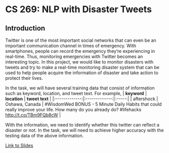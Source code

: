 # CS 269: NLP with Disaster Tweets

## Introduction
Twitter is one of the most important social networks that can even be an important communication channel in times of emergency. With smartphones, people can record the emergency they’re experiencing in real-time. Thus, monitoring emergencies with Twitter becomes an interesting topic. In this project, we would like to monitor disasters with tweets and try to make a real-time monitoring disaster system that can be used to help people acquire the information of disaster and take action to protect their lives.

In the task, we will have several training data that consist of information such as keyword, location, and tweet text. For example, 
| **keyword**        | **location**        | **tweet text**  |
|:-------------:|:-------------:|:-----:|
| aftershock      | Oshawa, Canada | #WisdomWed BONUS - 5 Minute Daily Habits that could really improve your life. How many do you already do? #lifehacks http://t.co/TBm9FQb8cW |

With the information, we need to identify whether this twitter can reflect a disaster or not. In the task, we will need to achieve higher accuracy with the testing data of the above information.

[Link to Slides](https://docs.google.com/presentation/d/1Ray4WhzMVmDYkc890MHWHUGFlhoDabk4A3bkGwot0wk/edit#slide=id.p)
